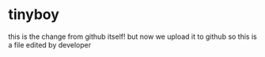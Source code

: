 # tinyboy
this is the change from github itself!
but now we upload it to github
so this is a file edited by developer
